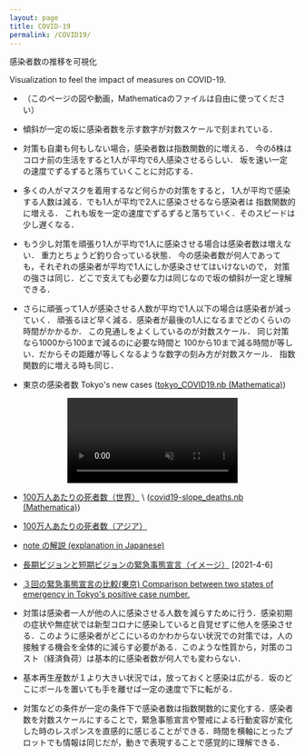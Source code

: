 ```yaml
---
layout: page
title: COVID-19
permalink: /COVID19/
---
```


感染者数の推移を可視化 

Visualization to feel the impact of measures on COVID-19.

- （このページの図や動画，Mathematicaのファイルは自由に使ってください）

- 傾斜が一定の坂に感染者数を示す数字が対数スケールで刻まれている．

- 対策も自粛も何もしない場合，感染者数は指数関数的に増える．
今のδ株はコロナ前の生活をすると1人が平均で6人感染させるらしい．
坂を速い一定の速度でずるずると落ちていくことに対応する．

- 多くの人がマスクを着用するなど何らかの対策をすると，
1人が平均で感染する人数は減る．でも1人が平均で2人に感染させるなら感染者は
指数関数的に増える．
これも坂を一定の速度でずるずると落ちていく．そのスピードは少し遅くなる．

- もう少し対策を頑張り1人が平均で1人に感染させる場合は感染者数は増えない．
重力とちょうど釣り合っている状態．
今の感染者数が何人であっても，それぞれの感染者が平均で1人にしか感染させてはいけないので，
対策の強さは同じ．どこで支えても必要な力は同じなので坂の傾斜が一定と理解できる．

- さらに頑張って1人が感染させる人数が平均で1人以下の場合は感染者が減っていく．
頑張るほど早く減る．感染者が最後の1人になるまでどのくらいの時間がかかるか．
この見通しをよくしているのが対数スケール．
同じ対策なら1000から100まで減るのに必要な時間と
100から10まで減る時間が等しい．だからその距離が等しくなるような数字の刻み方が対数スケール．
指数関数的に増える時も同じ．



- 東京の感染者数 Tokyo's new cases ([tokyo_COVID19.nb (Mathematica)](/assets/misc/tokyo_COVID19.nb))

<center>
<video muted autoplay controls>
    <source src="/assets/movie/Tokyo_new_cases.mp4" type="video/mp4">
</video>
</center>

- [100万人あたりの死者数（世界）](/assets/movie/world_death_per_M.mp4) \\
 ([covid19-slope_deaths.nb (Mathematica)](/assets/misc/covid19-slope_deaths.nb))

- [100万人あたりの死者数（アジア）](/assets/movie/asia_death_per_M.mp4)

- [note の解説 (explanation in Japanese)](https://note.com/ryseto/n/n432fcc37c992)


- [長期ビジョンと短期ビジョンの緊急事態宣言（イメージ）](/assets/img/zerocovid3.jpg) [2021-4-6]

- [３回の緊急事態宣言の比較(東京) Comparison between two states of emergency in Tokyo's positive case number.](/assets/movie/tokyo.gif)

- 対策は感染者一人が他の人に感染させる人数を減らすために行う．感染初期の症状や無症状では新型コロナに感染していると自覚せずに他人を感染させる．このように感染者がどこにいるのかわからない状況での対策では，人の接触する機会を全体的に減らす必要がある．このような性質から，対策のコスト（経済負荷）は基本的に感染者数が何人でも変わらない．

- 基本再生産数が１より大きい状況では，放っておくと感染は広がる．坂のどこにボールを置いても手を離せば一定の速度で下に転がる．


- 対策などの条件が一定の条件下で感染者数は指数関数的に変化する．感染者数を対数スケールにすることで，緊急事態宣言や警戒による行動変容が変化した時のレスポンスを直感的に感じることができる．時間を横軸にとったプロットでも情報は同じだが，動きで表現することで感覚的に理解できる．

